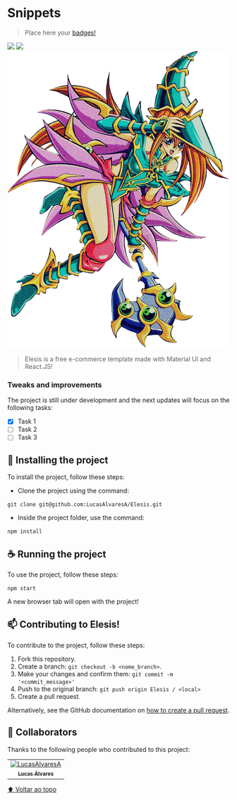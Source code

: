 # Snippets

> Place here your [badges!](https://github.com/alexandresanlim/Badges4-README.md-Profile)
<div id="top">
  <img src="https://img.shields.io/badge/React-20232A?style=for-the-badge&logo=react&logoColor=61DAFB" />
  <img src="https://img.shields.io/badge/Material--UI-0081CB?style=for-the-badge&logo=material-ui&logoColor=white" />
</div>

<div align="center">
  <img src="/example.png" alt="banner">
</div>

> Elesis is a free e-commerce template made with Material UI and React.JS!

### Tweaks and improvements

The project is still under development and the next updates will focus on the following tasks:

- [x] Task 1
- [ ] Task 2
- [ ] Task 3
## 🚀 Installing the project

To install the project, follow these steps:

* Clone the project using the command:
```
git clone git@github.com:LucasAlvaresA/Elesis.git
```
* Inside the project folder, use the command:

```
npm install
```

## ☕ Running the project

To use the project, follow these steps:

```
npm start
```

A new browser tab will open with the project!

## 📫 Contributing to Elesis!

To contribute to the project, follow these steps:

1. Fork this repository.
2. Create a branch: `git checkout -b <nome_branch>`.
3. Make your changes and confirm them: `git commit -m '<commit_message>'`
4. Push to the original branch: `git push origin Elesis / <local>`
5. Create a pull request.

Alternatively, see the GitHub documentation on [how to create a pull request](https://help.github.com/en/github/collaborating-with-issues-and-pull-requests/creating-a-pull-request).

## 🤝 Collaborators

Thanks to the following people who contributed to this project:

<table>
  <tr>
    <td align="center">
      <a href="https://github.com/LucasAlvaresA">
        <img src="https://avatars.githubusercontent.com/u/54752776?v=4" width="100px;" alt="LucasAlvaresA"/><br>
        <sub>
          <b>Lucas Álvares</b>
        </sub>
      </a>
    </td>
  </tr>
</table>

[⬆ Voltar ao topo](#top)<br>
